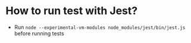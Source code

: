 # How to run test with Jest?

- Run `node --experimental-vm-modules node_modules/jest/bin/jest.js` before running tests
